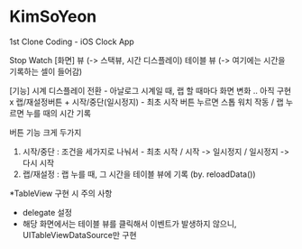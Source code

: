 # KimSoYeon
1st Clone Coding - iOS Clock App

Stop Watch
[화면] 
뷰 (-> 스택뷰, 시간 디스플레이)
테이블 뷰 (-> 여기에는 시간을 기록하는 셀이 들어감)

[기능]
시계 디스플레이 전환 - 아날로그 시계일 때, 랩 할 때마다 화면 변화 .. 아직 구현x 
랩/재설정버튼 + 시작/중단(일시정지) - 최초 시작 버튼 누르면 스톱 워치 작동 / 랩 누르면 누를 때의 시간 기록

버튼 기능 크게 두가지
1. 시작/중단 : 조건을 세가지로 나눠서 - 최초 시작 / 시작 -> 일시정지 / 일시정지 -> 다시 시작
2. 랩/재설정 : 랩 누를 때, 그 시간을 테이블 뷰에 기록 (by. reloadData())

*TableView 구현 시 주의 사항
- delegate 설정
- 해당 화면에서는 테이블 뷰를 클릭해서 이벤트가 발생하지 않으니, UITableViewDataSource만 구현



